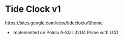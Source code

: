 # Tide Clock v1

https://sites.google.com/view/tideclockv1/home

* Implemented on Pololu A-Star 32U4 Prime with LCD
